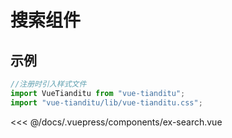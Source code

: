 # 搜索组件

## 示例

```js
//注册时引入样式文件
import VueTianditu from "vue-tianditu";
import "vue-tianditu/lib/vue-tianditu.css";
```

<<< @/docs/.vuepress/components/ex-search.vue
<ex-search></ex-search>
